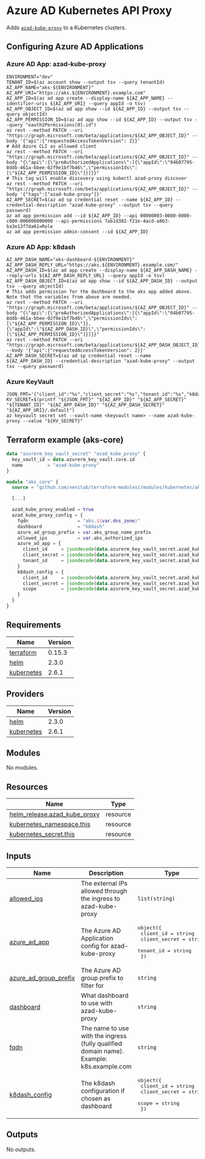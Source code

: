 # Azure AD Kubernetes API Proxy
Adds [`azad-kube-proxy`](https://github.com/XenitAB/azad-kube-proxy) to a Kubernetes clusters.

## Configuring Azure AD Applications

### Azure AD App: azad-kube-proxy

```shell
ENVIRONMENT="dev"
TENANT_ID=$(az account show --output tsv --query tenantId)
AZ_APP_NAME="aks-${ENVIRONMENT}"
AZ_APP_URI="https://aks.${ENVIRONMENT}.example.com"
AZ_APP_ID=$(az ad app create --display-name ${AZ_APP_NAME} --identifier-uris ${AZ_APP_URI} --query appId -o tsv)
AZ_APP_OBJECT_ID=$(az ad app show --id ${AZ_APP_ID} --output tsv --query objectId)
AZ_APP_PERMISSION_ID=$(az ad app show --id ${AZ_APP_ID} --output tsv --query "oauth2Permissions[0].id")
az rest --method PATCH --uri "https://graph.microsoft.com/beta/applications/${AZ_APP_OBJECT_ID}" --body '{"api":{"requestedAccessTokenVersion": 2}}'
# Add Azure CLI as allowed client
az rest --method PATCH --uri "https://graph.microsoft.com/beta/applications/${AZ_APP_OBJECT_ID}" --body "{\"api\":{\"preAuthorizedApplications\":[{\"appId\":\"04b07795-8ddb-461a-bbee-02f9e1bf7b46\",\"permissionIds\":[\"${AZ_APP_PERMISSION_ID}\"]}]}}"
# This tag will enable discovery using kubectl azad-proxy discover
az rest --method PATCH --uri "https://graph.microsoft.com/beta/applications/${AZ_APP_OBJECT_ID}" --body '{"tags":["azad-kube-proxy"]}'
AZ_APP_SECRET=$(az ad sp credential reset --name ${AZ_APP_ID} --credential-description "azad-kube-proxy" --output tsv --query password)
az ad app permission add --id ${AZ_APP_ID} --api 00000003-0000-0000-c000-000000000000 --api-permissions 7ab1d382-f21e-4acd-a863-ba3e13f7da61=Role
az ad app permission admin-consent --id ${AZ_APP_ID}
```

### Azure AD App: k8dash

```shell
AZ_APP_DASH_NAME="aks-dashboard-${ENVIRONMENT}"
AZ_APP_DASH_REPLY_URL="https://aks.${ENVIRONMENT}.example.com/"
AZ_APP_DASH_ID=$(az ad app create --display-name ${AZ_APP_DASH_NAME} --reply-urls ${AZ_APP_DASH_REPLY_URL} --query appId -o tsv)
AZ_APP_DASH_OBJECT_ID=$(az ad app show --id ${AZ_APP_DASH_ID} --output tsv --query objectId)
# This adds permission for the dashboard to the aks app added above. Note that the variables from above are needed.
az rest --method PATCH --uri "https://graph.microsoft.com/beta/applications/${AZ_APP_OBJECT_ID}" --body "{\"api\":{\"preAuthorizedApplications\":[{\"appId\":\"04b07795-8ddb-461a-bbee-02f9e1bf7b46\",\"permissionIds\":[\"${AZ_APP_PERMISSION_ID}\"]},{\"appId\":\"${AZ_APP_DASH_ID}\",\"permissionIds\":[\"${AZ_APP_PERMISSION_ID}\"]}]}}"
az rest --method PATCH --uri "https://graph.microsoft.com/beta/applications/${AZ_APP_DASH_OBJECT_ID}" --body '{"api":{"requestedAccessTokenVersion": 2}}'
AZ_APP_DASH_SECRET=$(az ad sp credential reset --name ${AZ_APP_DASH_ID} --credential-description "azad-kube-proxy" --output tsv --query password)
```

### Azure KeyVault

```shell
JSON_FMT='{"client_id":"%s","client_secret":"%s","tenant_id":"%s","k8dash_client_id":"%s","k8dash_client_secret":"%s","k8dash_scope":"%s"}'
KV_SECRET=$(printf "${JSON_FMT}" "${AZ_APP_ID}" "${AZ_APP_SECRET}" "${TENANT_ID}" "${AZ_APP_DASH_ID}" "${AZ_APP_DASH_SECRET}" "${AZ_APP_URI}/.default")
az keyvault secret set --vault-name <keyvault name> --name azad-kube-proxy --value "${KV_SECRET}"
```

## Terraform example (aks-core)

```terraform
data "azurerm_key_vault_secret" "azad_kube_proxy" {
  key_vault_id = data.azurerm_key_vault.core.id
  name         = "azad-kube-proxy"
}

module "aks_core" {
  source = "github.com/xenitab/terraform-modules//modules/kubernetes/aks-core?ref=[ref]"

  [...]

  azad_kube_proxy_enabled = true
  azad_kube_proxy_config = {
    fqdn                  = "aks.${var.dns_zone}"
    dashboard             = "k8dash"
    azure_ad_group_prefix = var.aks_group_name_prefix
    allowed_ips           = var.aks_authorized_ips
    azure_ad_app = {
      client_id     = jsondecode(data.azurerm_key_vault_secret.azad_kube_proxy.value).client_id
      client_secret = jsondecode(data.azurerm_key_vault_secret.azad_kube_proxy.value).client_secret
      tenant_id     = jsondecode(data.azurerm_key_vault_secret.azad_kube_proxy.value).tenant_id
    }
    k8dash_config = {
      client_id     = jsondecode(data.azurerm_key_vault_secret.azad_kube_proxy.value).k8dash_client_id
      client_secret = jsondecode(data.azurerm_key_vault_secret.azad_kube_proxy.value).k8dash_client_secret
      scope         = jsondecode(data.azurerm_key_vault_secret.azad_kube_proxy.value).k8dash_scope
    }
  }
}
```

## Requirements

| Name | Version |
|------|---------|
| <a name="requirement_terraform"></a> [terraform](#requirement\_terraform) | 0.15.3 |
| <a name="requirement_helm"></a> [helm](#requirement\_helm) | 2.3.0 |
| <a name="requirement_kubernetes"></a> [kubernetes](#requirement\_kubernetes) | 2.6.1 |

## Providers

| Name | Version |
|------|---------|
| <a name="provider_helm"></a> [helm](#provider\_helm) | 2.3.0 |
| <a name="provider_kubernetes"></a> [kubernetes](#provider\_kubernetes) | 2.6.1 |

## Modules

No modules.

## Resources

| Name | Type |
|------|------|
| [helm_release.azad_kube_proxy](https://registry.terraform.io/providers/hashicorp/helm/2.3.0/docs/resources/release) | resource |
| [kubernetes_namespace.this](https://registry.terraform.io/providers/hashicorp/kubernetes/2.6.1/docs/resources/namespace) | resource |
| [kubernetes_secret.this](https://registry.terraform.io/providers/hashicorp/kubernetes/2.6.1/docs/resources/secret) | resource |

## Inputs

| Name | Description | Type | Default | Required |
|------|-------------|------|---------|:--------:|
| <a name="input_allowed_ips"></a> [allowed\_ips](#input\_allowed\_ips) | The external IPs allowed through the ingress to azad-kube-proxy | `list(string)` | <pre>[<br>  "0.0.0.0/0"<br>]</pre> | no |
| <a name="input_azure_ad_app"></a> [azure\_ad\_app](#input\_azure\_ad\_app) | The Azure AD Application config for azad-kube-proxy | <pre>object({<br>    client_id     = string<br>    client_secret = string<br>    tenant_id     = string<br>  })</pre> | n/a | yes |
| <a name="input_azure_ad_group_prefix"></a> [azure\_ad\_group\_prefix](#input\_azure\_ad\_group\_prefix) | The Azure AD group prefix to filter for | `string` | `""` | no |
| <a name="input_dashboard"></a> [dashboard](#input\_dashboard) | What dashboard to use with azad-kube-proxy | `string` | `"k8dash"` | no |
| <a name="input_fqdn"></a> [fqdn](#input\_fqdn) | The name to use with the ingress (fully qualified domain name). Example: k8s.example.com | `string` | n/a | yes |
| <a name="input_k8dash_config"></a> [k8dash\_config](#input\_k8dash\_config) | The k8dash configuration if chosen as dashboard | <pre>object({<br>    client_id     = string<br>    client_secret = string<br>    scope         = string<br>  })</pre> | <pre>{<br>  "client_id": "",<br>  "client_secret": "",<br>  "scope": ""<br>}</pre> | no |

## Outputs

No outputs.
